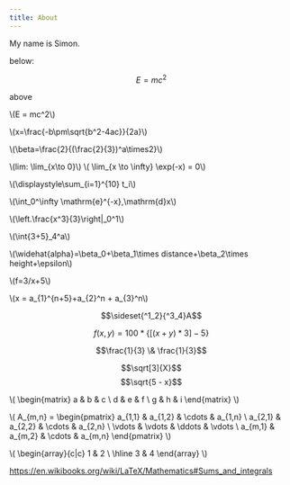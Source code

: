 ```yaml
---
title: About
---
```

My name is Simon.

below:

$$E = mc^2$$

above

\\(E = mc^2\\)

\\(x=\frac{-b\pm\sqrt{b^2-4ac}}{2a}\\)

\\(\beta=\frac{2}{(\frac{2}{3})^a\times2}\\)

\\(lim: \lim_{x\to 0}\\)
\\(
\lim_{x \to \infty} \exp(-x) = 0\\)

\\(\displaystyle\sum_{i=1}^{10} t_i\\)

\\(\int_0^\infty \mathrm{e}^{-x}\,\mathrm{d}x\\)

\\(\left.\frac{x^3}{3}\right|_0^1\\)

\\(\int{3+5}_4^a\\)

\\(\widehat{alpha}=\beta_0+\beta_1\times distance+\beta_2\times height+\epsilon\\)

\\(f=3/x+5\\)

\\(x = a_{1}^{n+5}+a_{2}^n + a_{3}^n\\)

$$\sideset{^1_2}{^3_4}A$$

$$f(x, y) = 100 * \lbrace[(x + y) * 3] - 5\rbrace$$

$$\frac{1}{3} \& \frac{1}{3}$$

$$\sqrt[3]{X}$$
$$\sqrt{5 - x}$$

\\(
 \begin{matrix}
  a & b & c \\
  d & e & f \\
  g & h & i
 \end{matrix}
\\)

\\(
A_{m,n} = 
 \begin{pmatrix}
  a_{1,1} & a_{1,2} & \cdots & a_{1,n} \\
  a_{2,1} & a_{2,2} & \cdots & a_{2,n} \\
  \vdots  & \vdots  & \ddots & \vdots  \\
  a_{m,1} & a_{m,2} & \cdots & a_{m,n} 
 \end{pmatrix}
 \\)
 
 \\(
  \begin{array}{c|c}
  1 & 2 \\ 
  \hline
  3 & 4
 \end{array}
 \\)

https://en.wikibooks.org/wiki/LaTeX/Mathematics#Sums_and_integrals

